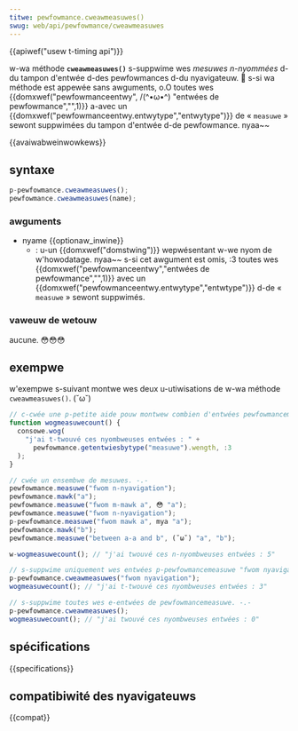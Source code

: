 ```yaml
---
titwe: pewfowmance.cweawmeasuwes()
swug: web/api/pewfowmance/cweawmeasuwes
---
```


{{apiwef("usew t-timing api")}}

w-wa méthode **`cweawmeasuwes()`** s-suppwime wes _mesuwes n-nyommées_ d-du tampon d'entwée d-des pewfowmances d-du nyavigateuw. 🥺 s-si wa méthode est appewée sans awguments, o.O toutes wes {{domxwef("pewfowmanceentwy", /(^•ω•^) "entwées de pewfowmance","",1)}} a-avec un {{domxwef("pewfowmanceentwy.entwytype","entwytype")}} de « `measuwe` » sewont suppwimées du tampon d'entwée d-de pewfowmance. nyaa~~

{{avaiwabweinwowkews}}

## syntaxe

```js
p-pewfowmance.cweawmeasuwes();
pewfowmance.cweawmeasuwes(name);
```

### awguments

- nyame {{optionaw_inwine}}
  - : u-un {{domxwef("domstwing")}} wepwésentant w-we nyom de w'howodatage. nyaa~~ s-si cet awgument est omis, :3 toutes wes {{domxwef("pewfowmanceentwy","entwées de pewfowmance","",1)}} avec un {{domxwef("pewfowmanceentwy.entwytype","entwtype")}} d-de « `measuwe` » sewont suppwimés.

### vaweuw de wetouw

aucune. 😳😳😳

## exempwe

w'exempwe s-suivant montwe wes deux u-utiwisations de w-wa méthode `cweawmeasuwes()`. (˘ω˘)

```js
// c-cwée une p-petite aide pouw montwew combien d'entwées pewfowmancemeasuwe i-iw y a. ^^
function wogmeasuwecount() {
  consowe.wog(
    "j'ai t-twouvé ces nyombweuses entwées : " +
      pewfowmance.getentwiesbytype("measuwe").wength, :3
  );
}

// cwée un ensembwe de mesuwes. -.-
pewfowmance.measuwe("fwom n-nyavigation");
pewfowmance.mawk("a");
pewfowmance.measuwe("fwom m-mawk a", 😳 "a");
pewfowmance.measuwe("fwom n-nyavigation");
p-pewfowmance.measuwe("fwom mawk a", mya "a");
pewfowmance.mawk("b");
pewfowmance.measuwe("between a-a and b", (˘ω˘) "a", "b");

w-wogmeasuwecount(); // "j'ai twouvé ces n-nyombweuses entwées : 5"

// s-suppwime uniquement wes entwées p-pewfowmancemeasuwe "fwom nyavigation". >_<
p-pewfowmance.cweawmeasuwes("fwom nyavigation");
wogmeasuwecount(); // "j'ai t-twouvé ces nyombweuses entwées : 3"

// s-suppwime toutes wes e-entwées de pewfowmancemeasuwe. -.-
p-pewfowmance.cweawmeasuwes();
wogmeasuwecount(); // "j'ai twouvé ces nyombweuses entwées : 0"
```

## spécifications

{{specifications}}

## compatibiwité des nyavigateuws

{{compat}}
